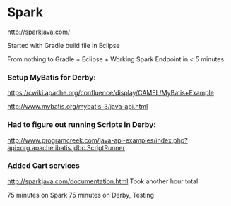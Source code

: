 # Spark

http://sparkjava.com/

Started with Gradle build file in Eclipse

From nothing to Gradle + Eclipse + Working Spark Endpoint in < 5 minutes 

### Setup MyBatis for Derby:

https://cwiki.apache.org/confluence/display/CAMEL/MyBatis+Example

http://www.mybatis.org/mybatis-3/java-api.html

### Had to figure out running Scripts in Derby:

http://www.programcreek.com/java-api-examples/index.php?api=org.apache.ibatis.jdbc.ScriptRunner

### Added Cart services

http://sparkjava.com/documentation.html
Took another hour total


75 minutes on Spark
75 minutes on Derby, Testing
